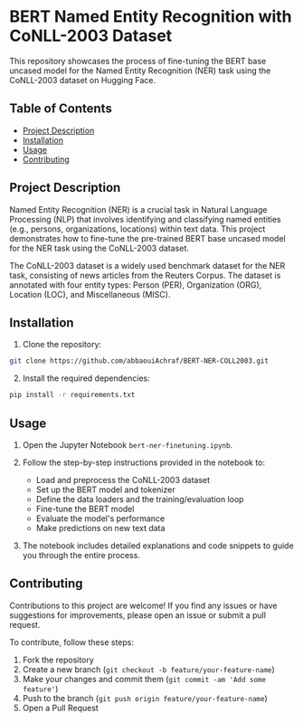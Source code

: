 # BERT Named Entity Recognition with CoNLL-2003 Dataset

This repository showcases the process of fine-tuning the BERT base uncased model for the Named Entity Recognition (NER) task using the CoNLL-2003 dataset on Hugging Face.

## Table of Contents

- [Project Description](#project-description)
- [Installation](#installation)
- [Usage](#usage)
- [Contributing](#contributing)

## Project Description

Named Entity Recognition (NER) is a crucial task in Natural Language Processing (NLP) that involves identifying and classifying named entities (e.g., persons, organizations, locations) within text data. This project demonstrates how to fine-tune the pre-trained BERT base uncased model for the NER task using the CoNLL-2003 dataset.

The CoNLL-2003 dataset is a widely used benchmark dataset for the NER task, consisting of news articles from the Reuters Corpus. The dataset is annotated with four entity types: Person (PER), Organization (ORG), Location (LOC), and Miscellaneous (MISC).

## Installation

1. Clone the repository:

```bash
git clone https://github.com/abbaouiAchraf/BERT-NER-COLL2003.git
```

2. Install the required dependencies:

```bash
pip install -r requirements.txt
```

## Usage

1. Open the Jupyter Notebook `bert-ner-finetuning.ipynb`.

2. Follow the step-by-step instructions provided in the notebook to:
   - Load and preprocess the CoNLL-2003 dataset
   - Set up the BERT model and tokenizer
   - Define the data loaders and the training/evaluation loop
   - Fine-tune the BERT model
   - Evaluate the model's performance
   - Make predictions on new text data

3. The notebook includes detailed explanations and code snippets to guide you through the entire process.

## Contributing

Contributions to this project are welcome! If you find any issues or have suggestions for improvements, please open an issue or submit a pull request.

To contribute, follow these steps:

1. Fork the repository
2. Create a new branch (`git checkout -b feature/your-feature-name`)
3. Make your changes and commit them (`git commit -am 'Add some feature'`)
4. Push to the branch (`git push origin feature/your-feature-name`)
5. Open a Pull Request
